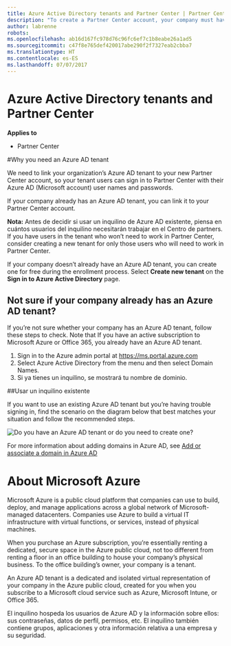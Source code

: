 ```yaml
---
title: Azure Active Directory tenants and Partner Center | Partner Center
description: "To create a Partner Center account, your company must have an Azure Active Directory (Azure AD) tenant. Azure AD is Microsoft’s cloud-based directory and identity management service."
author: labrenne
robots: 
ms.openlocfilehash: ab16d167fc978d76c96fc6ef7c1b8eabe26a1ad5
ms.sourcegitcommit: c47f8e765def420017abe290f2f7327eab2cbba7
ms.translationtype: HT
ms.contentlocale: es-ES
ms.lasthandoff: 07/07/2017
---
```

# <a name="azure-active-directory-tenants-and-partner-center"></a>Azure Active Directory tenants and Partner Center  

**Applies to**

-  Partner Center

#<a name="why-you-need-an-azure-ad-tenant"></a>Why you need an Azure AD tenant

We need to link your organization’s Azure AD tenant to your new Partner Center account, so your tenant users can sign in to Partner Center with their Azure AD (Microsoft account) user names and passwords.

If your company already has an Azure AD tenant, you can link it to your Partner Center account. 

**Nota:** Antes de decidir si usar un inquilino de Azure AD existente, piensa en cuántos usuarios del inquilino necesitarán trabajar en el Centro de partners. If you have users in the tenant who won’t need to work in Partner Center, consider creating a new tenant for only those users who will need to work in Partner Center.

If your company doesn’t already have an Azure AD tenant, you can create one for free during the enrollment process. Select **Create new tenant** on the **Sign in to Azure Active Directory** page. 


## <a name="not-sure-if-your-company-already-has-an-azure-ad-tenant"></a>Not sure if your company already has an Azure AD tenant?

If you’re not sure whether your company has an Azure AD tenant, follow these steps to check. Note that If you have an active subscription to Microsoft Azure or Office 365, you already have an Azure AD tenant.
1.  Sign in to the Azure admin portal at https://ms.portal.azure.com
2.  Select Azure Active Directory from the menu and then select Domain Names.
3.  Si ya tienes un inquilino, se mostrará tu nombre de dominio.

##<a name="using-an-existing-tenant"></a>Usar un inquilino existente

If you want to use an existing Azure AD tenant but you’re having trouble signing in, find the scenario on the diagram below that best matches your situation and follow the recommended steps. 

![Do you have an Azure AD tenant or do you need to create one?](images/onboardingAADFlow.png)

For more information about adding domains in Azure AD, see [Add or associate a domain in Azure AD](https://docs.microsoft.com/azure/active-directory/active-directory-add-domain)

# <a name="about-microsoft-azure"></a>About Microsoft Azure

Microsoft Azure is a public cloud platform that companies can use to build, deploy, and manage applications across a global network of Microsoft-managed datacenters. Companies use Azure to build a virtual IT infrastructure with virtual functions, or services, instead of physical machines. 

When you purchase an Azure subscription, you’re essentially renting a dedicated, secure space in the Azure public cloud, not too different from renting a floor in an office building to house your company’s physical business. To the office building’s owner, your company is a tenant. 

An Azure AD tenant is a dedicated and isolated virtual representation of your company in the Azure public cloud, created for you when you subscribe to a Microsoft cloud service such as Azure, Microsoft Intune, or Office 365. 

El inquilino hospeda los usuarios de Azure AD y la información sobre ellos: sus contraseñas, datos de perfil, permisos, etc. El inquilino también contiene grupos, aplicaciones y otra información relativa a una empresa y su seguridad. 
